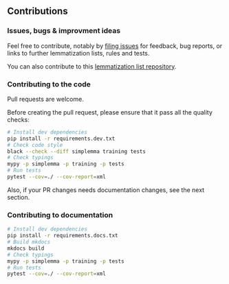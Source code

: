 ## Contributions

### Issues, bugs & improvment ideas

Feel free to contribute, notably by [filing issues](https://github.com/adbar/simplemma/issues) for feedback, bug reports, or links to further lemmatization lists, rules and tests.

You can also contribute to this [lemmatization list repository](https://github.com/michmech/lemmatization-lists).

### Contributing to the code

Pull requests are welcome.

Before creating the pull request, please ensure that it pass all the quality checks:

```sh
# Install dev dependencies
pip install -r requirements.dev.txt
# Check code style
black --check --diff simplemma training tests
# Check typings
mypy -p simplemma -p training -p tests
# Run tests
pytest --cov=./ --cov-report=xml

```

Also, if your PR changes needs documentation changes, see the next section.

### Contributing to documentation

```sh
# Install dev dependencies
pip install -r requirements.docs.txt
# Build mkdocs
mkdocs build
# Check typings
mypy -p simplemma -p training -p tests
# Run tests
pytest --cov=./ --cov-report=xml
